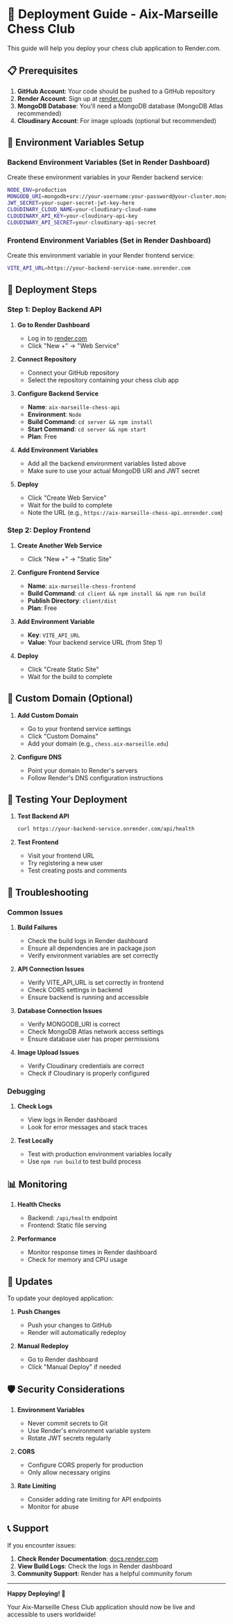 # 🚀 Deployment Guide - Aix-Marseille Chess Club

This guide will help you deploy your chess club application to Render.com.

## 📋 Prerequisites

1. **GitHub Account**: Your code should be pushed to a GitHub repository
2. **Render Account**: Sign up at [render.com](https://render.com)
3. **MongoDB Database**: You'll need a MongoDB database (MongoDB Atlas recommended)
4. **Cloudinary Account**: For image uploads (optional but recommended)

## 🔧 Environment Variables Setup

### Backend Environment Variables (Set in Render Dashboard)

Create these environment variables in your Render backend service:

```bash
NODE_ENV=production
MONGODB_URI=mongodb+srv://your-username:your-password@your-cluster.mongodb.net/aix-marseille-chess
JWT_SECRET=your-super-secret-jwt-key-here
CLOUDINARY_CLOUD_NAME=your-cloudinary-cloud-name
CLOUDINARY_API_KEY=your-cloudinary-api-key
CLOUDINARY_API_SECRET=your-cloudinary-api-secret
```

### Frontend Environment Variables (Set in Render Dashboard)

Create this environment variable in your Render frontend service:

```bash
VITE_API_URL=https://your-backend-service-name.onrender.com
```

## 🚀 Deployment Steps

### Step 1: Deploy Backend API

1. **Go to Render Dashboard**
   - Log in to [render.com](https://render.com)
   - Click "New +" → "Web Service"

2. **Connect Repository**
   - Connect your GitHub repository
   - Select the repository containing your chess club app

3. **Configure Backend Service**
   - **Name**: `aix-marseille-chess-api`
   - **Environment**: `Node`
   - **Build Command**: `cd server && npm install`
   - **Start Command**: `cd server && npm start`
   - **Plan**: Free

4. **Add Environment Variables**
   - Add all the backend environment variables listed above
   - Make sure to use your actual MongoDB URI and JWT secret

5. **Deploy**
   - Click "Create Web Service"
   - Wait for the build to complete
   - Note the URL (e.g., `https://aix-marseille-chess-api.onrender.com`)

### Step 2: Deploy Frontend

1. **Create Another Web Service**
   - Click "New +" → "Static Site"

2. **Configure Frontend Service**
   - **Name**: `aix-marseille-chess-frontend`
   - **Build Command**: `cd client && npm install && npm run build`
   - **Publish Directory**: `client/dist`
   - **Plan**: Free

3. **Add Environment Variable**
   - **Key**: `VITE_API_URL`
   - **Value**: Your backend service URL (from Step 1)

4. **Deploy**
   - Click "Create Static Site"
   - Wait for the build to complete

## 🔗 Custom Domain (Optional)

1. **Add Custom Domain**
   - Go to your frontend service settings
   - Click "Custom Domains"
   - Add your domain (e.g., `chess.aix-marseille.edu`)

2. **Configure DNS**
   - Point your domain to Render's servers
   - Follow Render's DNS configuration instructions

## 🧪 Testing Your Deployment

1. **Test Backend API**
   ```bash
   curl https://your-backend-service.onrender.com/api/health
   ```

2. **Test Frontend**
   - Visit your frontend URL
   - Try registering a new user
   - Test creating posts and comments

## 🔧 Troubleshooting

### Common Issues

1. **Build Failures**
   - Check the build logs in Render dashboard
   - Ensure all dependencies are in package.json
   - Verify environment variables are set correctly

2. **API Connection Issues**
   - Verify VITE_API_URL is set correctly in frontend
   - Check CORS settings in backend
   - Ensure backend is running and accessible

3. **Database Connection Issues**
   - Verify MONGODB_URI is correct
   - Check MongoDB Atlas network access settings
   - Ensure database user has proper permissions

4. **Image Upload Issues**
   - Verify Cloudinary credentials are correct
   - Check if Cloudinary is properly configured

### Debugging

1. **Check Logs**
   - View logs in Render dashboard
   - Look for error messages and stack traces

2. **Test Locally**
   - Test with production environment variables locally
   - Use `npm run build` to test build process

## 📊 Monitoring

1. **Health Checks**
   - Backend: `/api/health` endpoint
   - Frontend: Static file serving

2. **Performance**
   - Monitor response times in Render dashboard
   - Check for memory and CPU usage

## 🔄 Updates

To update your deployed application:

1. **Push Changes**
   - Push your changes to GitHub
   - Render will automatically redeploy

2. **Manual Redeploy**
   - Go to Render dashboard
   - Click "Manual Deploy" if needed

## 🛡️ Security Considerations

1. **Environment Variables**
   - Never commit secrets to Git
   - Use Render's environment variable system
   - Rotate JWT secrets regularly

2. **CORS**
   - Configure CORS properly for production
   - Only allow necessary origins

3. **Rate Limiting**
   - Consider adding rate limiting for API endpoints
   - Monitor for abuse

## 📞 Support

If you encounter issues:

1. **Check Render Documentation**: [docs.render.com](https://docs.render.com)
2. **View Build Logs**: Check the logs in Render dashboard
3. **Community Support**: Render has a helpful community forum

---

**Happy Deploying! 🎉**

Your Aix-Marseille Chess Club application should now be live and accessible to users worldwide! 